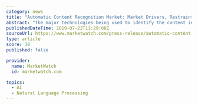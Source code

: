 ```yaml
---
category: news
title: "Automatic Content Recognition Market: Market Drivers, Restraints And Opportunities-2018 To 2023"
abstract: "The major technologies being used to identify the content include fingerprinting, watermarking, and speech recognition. Many companies provide these technologies integrated within a mobile application. Advertising, media & entertainment, and consumer ..."
publishedDateTime: 2019-07-22T11:29:00Z
sourceUrl: https://www.marketwatch.com/press-release/automatic-content-recognition-market-market-drivers-restraints-and-opportunities-2018-to-2023-2019-07-22
type: article
score: 38
published: false

provider:
  name: MarketWatch
  id: marketwatch.com

topics:
  - AI
  - Natural Language Processing
---
```

